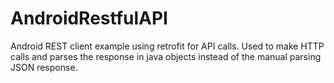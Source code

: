 # AndroidRestfulAPI
Android REST client example using retrofit for API calls. Used to make HTTP calls and parses the response in java objects instead of the manual parsing JSON response.
